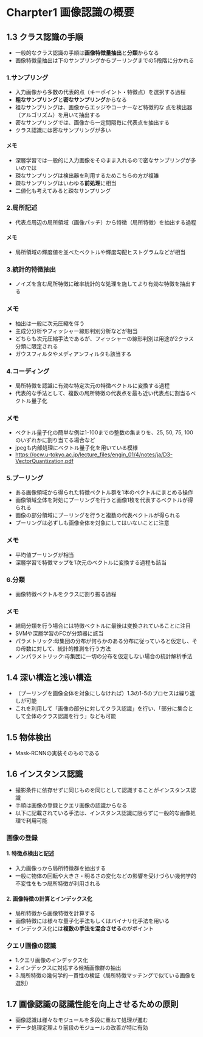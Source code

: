 # Charpter1 画像認識の概要

## 1.3 クラス認識の手順
* 一般的なクラス認識の手順は**画像特徴量抽出**と**分類**からなる
* 画像特徴量抽出は下のサンプリングからプーリングまでの5段階に分かれる

### 1.サンプリング
* 入力画像から多数の代表的点（キーポイント・特徴点）を選択する過程
* **粗なサンプリング**と**密なサンプリング**からなる
* 祖なサンプリングは、画像からエッジやコーナーなど特徴的な
点を検出器（アルゴリズム）を用いて抽出する
* 密なサンプリングでは、画像から一定間隔毎に代表点を抽出する
* クラス認識には密なサンプリングが多い

#### メモ
* 深層学習では一般的に入力画像をそのまま入れるので密なサンプリングが多いのでは
* 疎なサンプリングは検出器を利用するためこちらの方が複雑
* 疎なサンプリングはいわゆる**前処理**に相当
* 二値化も考えてみると疎なサンプリング

### 2.局所記述
* 代表点周辺の局所領域（画像パッチ）から特徴（局所特徴）を抽出する過程

#### メモ
* 局所領域の輝度値を並べたベクトルや輝度勾配ヒストグラムなどが相当

### 3.統計的特徴抽出
* ノイズを含む局所特徴に確率統計的な処理を施してより有効な特徴を抽出する

### メモ
* 抽出は一般に次元圧縮を伴う
* 主成分分析やフィッシャー線形判別分析などが相当
* どちらも次元圧縮手法であるが、フィッシャーの線形判別は用途が2クラス分類に限定される
* ガウスフィルタやメディアンフィルタも該当する

### 4.コーディング
* 局所特徴を認識に有効な特定次元の特徴ベクトルに変換する過程
* 代表的な手法として、複数の局所特徴の代表点を最も近い代表点に割当るベクトル量子化

### メモ
* ベクトル量子化の簡単な例は1-100までの整数の集まりを、25, 50, 75, 100のいずれかに割り当てる場合など
* jpegも内部処理にベクトル量子化を用いている模様
* https://ocw.u-tokyo.ac.jp/lecture_files/engin_01/4/notes/ja/D3-VectorQuantization.pdf

### 5.プーリング
* ある画像領域から得られた特徴ベクトル群を1本のベクトルにまとめる操作
* 画像領域全体を対処にプーリングを行うと画像1枚を代表するベクトルが得られる
* 画像の部分領域にプーリングを行うと複数の代表ベクトルが得られる
* プーリングは必ずしも画像全体を対象にしてはいないことに注意

### メモ
* 平均値プーリングが相当
* 深層学習で特徴マップを1次元のベクトルに変換する過程も該当

### 6.分類
* 画像特徴ベクトルをクラスに割り振る過程

### メモ
* 結局分類を行う場合には特徴ベクトルに最後は変換されていることに注目
* SVMや深層学習のFCが分類器に該当
* パラメトリック:母集団の分布が何らかのある分布に従っていると仮定し、その母数に対して、統計的推測を行う方法
* ノンパラメトリック:母集団に一切の分布を仮定しない場合の統計解析手法

## 1.4 深い構造と浅い構造
* （プーリングを画像全体を対象にしなければ）1.3の1-5のプロセスは繰り返しが可能
* これを利用して「画像の部分に対してクラス認識」を行い、「部分に集合として全体のクラス認識を行う」なども可能

## 1.5 物体検出
* Mask-RCNNの実装そのものである

## 1.6 インスタンス認識
* 撮影条件に依存せずに同じものを同じとして認識することがインスタンス認識
* 手順は画像の登録とクエリ画像の認識からなる
* 以下に記載されている手法は、インスタンス認識に限らずに一般的な画像処理で利用可能

### 画像の登録
#### 1. 特徴点検出と記述
* 入力画像っから局所特徴群を抽出する
* 一般に物体の回転や大きさ・明るさの変化などの影響を受けづらい幾何学的不変性をもつ局所特徴が利用される

#### 2. 画像特徴の計算とインデックス化
* 局所特徴から画像特徴を計算する
* 画像特徴には様々な量子化手法もしくはバイナリ化手法を用いる
* インデックス化には**複数の手法を混合させる**のがポイント

### クエリ画像の認識
* 1.クエリ画像のインデックス化
* 2.インデックスに対応する候補画像群の抽出
* 3.局所特徴の幾何学的一貫性の検証（局所特徴マッチングで似ている画像を選別）

## 1.7 画像認識の認識性能を向上させるための原則
* 画像認識は様々なモジュールを多段に重ねて処理が進む
* データ処理定理より前段のモジュールの改善が特に有効
